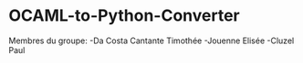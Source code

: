 # OCAML-to-Python-Converter

Membres du groupe:
-Da Costa Cantante Timothée
-Jouenne Elisée
-Cluzel Paul
